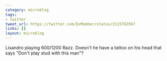 ```yaml
---
category: microblog
tags:
- twitter
tweet_url: https://twitter.com/ExMember/status/3115782567
links: []
layout: microblog
---
```

Lisandro playing $600/$1200 Razz. Doesn't he have a tattoo on his head that says "Don't play stud with this man"?
